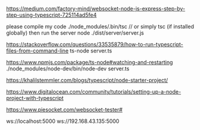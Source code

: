 https://medium.com/factory-mind/websocket-node-js-express-step-by-step-using-typescript-725114ad5fe4

please compile my code
./node_modules/.bin/tsc // or simply tsc (if installed globally)
then run the server
node ./dist/server/server.js

https://stackoverflow.com/questions/33535879/how-to-run-typescript-files-from-command-line
ts-node server.ts

https://www.npmjs.com/package/ts-node#watching-and-restarting
./node_modules/node-dev/bin/node-dev server.ts

https://khalilstemmler.com/blogs/typescript/node-starter-project/

https://www.digitalocean.com/community/tutorials/setting-up-a-node-project-with-typescript

https://www.piesocket.com/websocket-tester#

ws://localhost:5000
ws://192.168.43.135:5000
